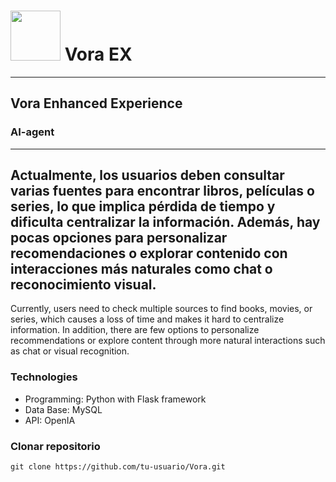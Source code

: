 # <img src="https://github.com/user-attachments/assets/849020da-c3c5-4731-b267-964129ee2c11" height =80px>  Vora EX
--- 
## Vora Enhanced Experience
### AI-agent
---
Actualmente, los usuarios deben consultar varias fuentes para encontrar libros, películas o series, lo que implica pérdida de tiempo y dificulta centralizar la información. Además, hay pocas opciones para personalizar recomendaciones o explorar contenido con interacciones más naturales como chat o reconocimiento visual.
--- 
Currently, users need to check multiple sources to find books, movies, or series, which causes a loss of time and makes it hard to centralize information. In addition, there are few options to personalize recommendations or explore content through more natural interactions such as chat or visual recognition.

### Technologies
- Programming: Python with Flask framework
- Data Base: MySQL
- API: OpenIA

### Clonar repositorio
`git clone https://github.com/tu-usuario/Vora.git`
